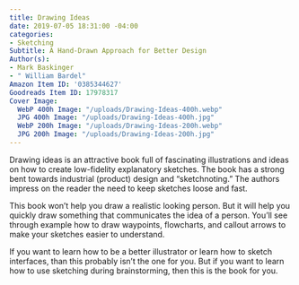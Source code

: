 ```yaml
---
title: Drawing Ideas
date: 2019-07-05 18:31:00 -04:00
categories:
- Sketching
Subtitle: A Hand-Drawn Approach for Better Design
Author(s):
- Mark Baskinger
- " William Bardel"
Amazon Item ID: '0385344627'
Goodreads Item ID: 17978317
Cover Image:
  WebP 400h Image: "/uploads/Drawing-Ideas-400h.webp"
  JPG 400h Image: "/uploads/Drawing-Ideas-400h.jpg"
  WebP 200h Image: "/uploads/Drawing-Ideas-200h.webp"
  JPG 200h Image: "/uploads/Drawing-Ideas-200h.jpg"
---
```


Drawing ideas is an attractive book full of fascinating illustrations and ideas on how to create low-fidelity explanatory sketches. The book has a strong bent towards industrial (product) design and “sketchnoting.” The authors impress on the reader the need to keep sketches loose and fast.

This book won’t help you draw a realistic looking person. But it will help you quickly draw something that communicates the idea of a person. You’ll see through example how to draw waypoints, flowcharts, and callout arrows to make your sketches easier to understand.

If you want to learn how to be a better illustrator or learn how to sketch interfaces, than this probably isn’t the one for you. But if you want to learn how to use sketching during brainstorming, then this is the book for you.